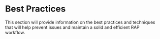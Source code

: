 # Best Practices

This section will provide information on the best practices and techniques that will help prevent issues and maintain a solid and efficient RAP workflow.


